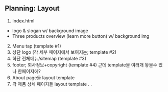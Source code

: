 ## Planning: Layout
1. Index.html
- logo & slogan w/ background image
- Three products overview (learn more button) w/ background img

2. Menu tap (template #1)
3. 상단 logo (각 세부 페이지에서 보여지는; template #2)
4. 하단 전체메뉴/sitemap (template #3)
5. footer; 회사정보+copyright (template #4)
근데 template을 여러개 놓을수 있나 한페이지에?
6. About page들 layout template
7. 각 제품 상세 페이지들 layout template
.
.
 
